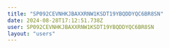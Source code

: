 ```yaml
---
title: "SP092CEVNHKJBAXXRNW1KSDT19YBQDDYQC6BR8SN"
date: 2024-08-28T17:12:51.738Z
user: SP092CEVNHKJBAXXRNW1KSDT19YBQDDYQC6BR8SN
layout: "users"
---
```

    